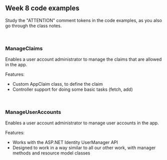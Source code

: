 ## Week 8 code examples

Study the "ATTENTION" comment tokens in the code examples, as you also go through the class notes.  

<br>

### ManageClaims

Enables a user account administrator to manage the claims that are allowed in the app.  

Features:  
* Custom AppClaim class, to define the claim
* Controller support for doing some basic tasks (fetch, add)

<br> 

### ManageUserAccounts

Enables a user account administrator to manage user accounts in the app.  

Features:  
* Works with the ASP.NET Identity UserManager API
* Designed to work in a way similar to all our other work, with manager methods and resource model classes

<br>

